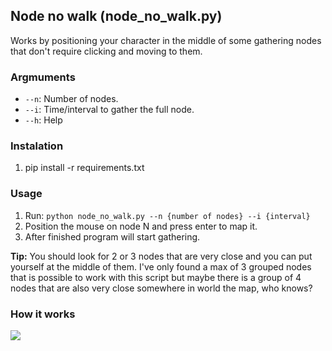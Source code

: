 ## Node no walk (node_no_walk.py)
Works by positioning your character in the middle of some gathering nodes that don't require clicking and moving to them.

### Argmuments
- `--n`: Number of nodes.
- `--i`: Time/interval to gather the full node.
- `--h`: Help

### Instalation

1. pip install -r requirements.txt


### Usage

1. Run: `python node_no_walk.py --n {number of nodes} --i {interval}`
2. Position the mouse on node N and press enter to map it.
3. After finished program will start gathering.

**Tip:** You should look for 2 or 3 nodes that are very close and you can put yourself at the middle of them. I've only found a max of 3 grouped nodes that is possible to work with this script but maybe there is a group of 4 nodes that are also very close somewhere in world the map, who knows?  

### How it works
![](no_walk.gif)
